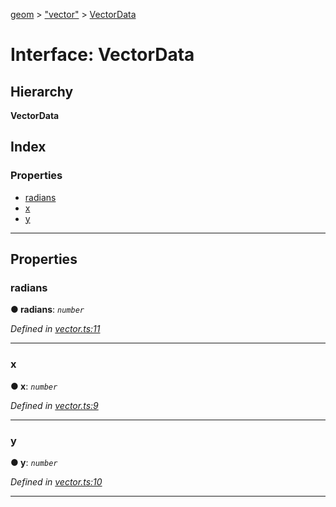 [geom](../README.md) > ["vector"](../modules/_vector_.md) > [VectorData](../interfaces/_vector_.vectordata.md)

# Interface: VectorData

## Hierarchy

**VectorData**

## Index

### Properties

* [radians](_vector_.vectordata.md#radians)
* [x](_vector_.vectordata.md#x)
* [y](_vector_.vectordata.md#y)

---

## Properties

<a id="radians"></a>

###  radians

**● radians**: *`number`*

*Defined in [vector.ts:11](https://github.com/adrianlafond/geom/blob/255e0b6/src/vector.ts#L11)*

___
<a id="x"></a>

###  x

**● x**: *`number`*

*Defined in [vector.ts:9](https://github.com/adrianlafond/geom/blob/255e0b6/src/vector.ts#L9)*

___
<a id="y"></a>

###  y

**● y**: *`number`*

*Defined in [vector.ts:10](https://github.com/adrianlafond/geom/blob/255e0b6/src/vector.ts#L10)*

___

